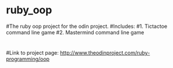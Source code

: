 # ruby_oop
#The ruby oop project for the odin project.
#Includes:
#1. Tictactoe command line game
#2. Mastermind command line game
#
#Link to project page:  http://www.theodinproject.com/ruby-programming/oop
